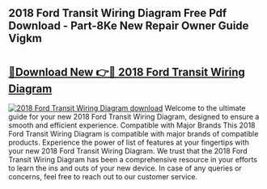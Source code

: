 ## 2018 Ford Transit Wiring Diagram Free Pdf Download - Part-8Ke New Repair Owner Guide Vigkm

# <h2><a href="http://dflj9v.blite.top/?on=2018+Ford+Transit+Wiring+Diagram">🔗Download New 👉🔴 2018 Ford Transit Wiring Diagram</a></h2>

[![2018 Ford Transit Wiring Diagram download](https://i.imgur.com/lujVjoI.png)](http://dflj9v.blite.top/?on=2018+Ford+Transit+Wiring+Diagram)
Welcome to the ultimate guide for your new 2018 Ford Transit Wiring Diagram, designed to ensure a smooth and efficient experience. Compatible with Major Brands This 2018 Ford Transit Wiring Diagram is compatible with major brands of compatible products. Experience the power of list of features at your fingertips with your new 2018 Ford Transit Wiring Diagram. We trust that the 2018 Ford Transit Wiring Diagram has been a comprehensive resource in your efforts to learn the ins and outs of your new device. In case of any queries or concerns, feel free to reach out to our customer service.
